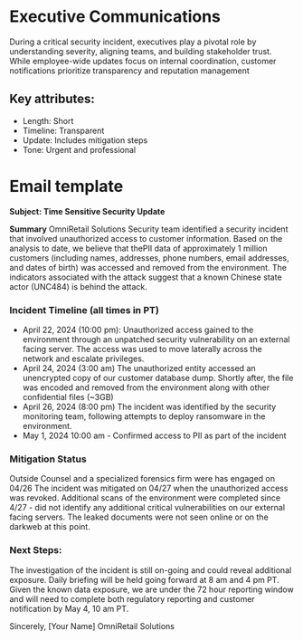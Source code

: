# Executive Communications
During a critical security incident, executives play a pivotal role by understanding severity, aligning teams, and building stakeholder trust. While employee-wide updates focus on internal coordination, customer notifications prioritize transparency and reputation management

## Key attributes:
- Length: Short
- Timeline: Transparent
- Update: Includes mitigation steps 
- Tone: Urgent and professional

# Email template

**Subject: Time Sensitive Security Update**

**Summary**
OmniRetail Solutions Security team identified a security incident that involved unauthorized access to customer information.  Based on the analysis to date, we believe that thePII data of approximately 1 million customers (including names, addresses, phone numbers, email addresses, and dates of birth) was accessed and removed from the environment. The indicators associated with the attack suggest that a known Chinese state actor (UNC484) is behind the attack. 

### Incident Timeline (all times in PT)
- April 22, 2024 (10:00 pm): Unauthorized access gained to the environment through an unpatched security vulnerability on an external facing server. The access was used to move laterally across the network and escalate privileges. 
- April 24, 2024 (3:00 am) The unauthorized entity accessed an unencrypted copy of our customer database dump. Shortly after, the file was encoded and removed from the environment along with other confidential files (~3GB)
- April 26, 2024 (8:00 pm) The incident was identified by the security monitoring team, following attempts to deploy ransomware in the environment. 
- May 1, 2024 10:00 am - Confirmed access to PII as part of the incident

### Mitigation Status
Outside Counsel and a specialized forensics firm were has engaged on 04/26
The incident was mitigated on 04/27 when the unauthorized access was revoked.
Additional scans of the environment were completed since  4/27 -  did not identify any additional critical vulnerabilities on our external facing servers.
The leaked documents were not seen online or on the darkweb at this point.

### Next Steps:
The investigation of the incident is still on-going and could reveal additional exposure. Daily briefing will be held going forward at 8 am and 4 pm PT.  
Given the known data exposure, we are under the 72 hour reporting window and will need to complete both regulatory reporting and customer notification by May 4, 10 am PT. 

Sincerely,
[Your Name]
OmniRetail Solutions
